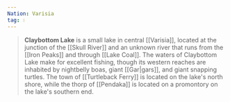 ```yaml
---
Nation: Varisia
tag: 💧
---
```

> **Claybottom Lake** is a small lake in central [[Varisia]], located at the junction of the [[Skull River]] and an unknown river that runs from the [[Iron Peaks]] and through [[Lake Coal]]. The waters of Claybottom Lake make for excellent fishing, though its western reaches are inhabited by nightbelly boas, giant [[Gar|gars]], and giant snapping turtles. The town of [[Turtleback Ferry]] is located on the lake's north shore, while the thorp of [[Pendaka]] is located on a promontory on the lake's southern end.








